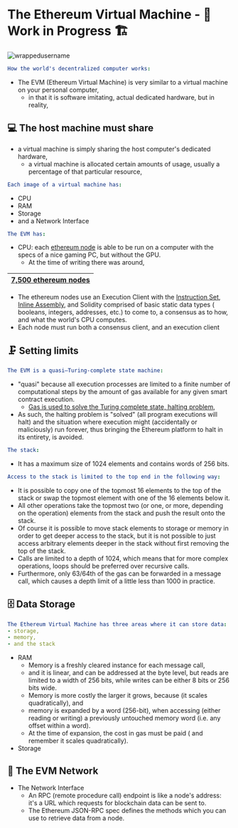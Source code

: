 # The Ethereum Virtual Machine - 🚧 Work in Progress 🏗

<p align="left"> <img src="https://komarev.com/ghpvc/?username=TheEthereumVirtualMachine&label=Repository%20views&color=0e75b6&style=flat" alt="wrappedusername" /> </p>

```yml
How the world's decentralized computer works:
```

- The EVM (Ethereum Virtual Machine) is very similar to a virtual machine on your personal computer,
  - in that it is software imitating, actual dedicated hardware, but in reality,
  
## 💻 The host machine must share  
  - a virtual machine is simply sharing the host computer's dedicated hardware,
    - a virtual machine is allocated certain amounts of usage, usually a percentage of that particular resource,
    
```yml
Each image of a virtual machine has:
```

- CPU
- RAM
- Storage
- and a Network Interface

```yml
The EVM has:
```

- CPU: each [ethereum node](https://etherscan.io/nodetracker) is able to be run on a computer with the specs of a nice gaming PC, but without the GPU.
  - At the time of writing there was around,
  
| [7,500 ethereum nodes](https://etherscan.io/nodetracker) | 
| :---: | 
  
  - The ethereum nodes use an Execution Client with the [Instruction Set](https://docs.soliditylang.org/en/latest/yul.html#opcodes), [Inline Assembly](https://docs.soliditylang.org/en/latest/assembly.html), and Solidity comprised of basic static data types ( booleans, integers, addresses, etc.) to come to, a consensus as to how, and what the world's CPU computes.
  - Each node must run both a consensus client, and an execution client

## 🗜 Setting limits

```yml
The EVM is a quasi–Turing-complete state machine: 
```
 
- "quasi" because all execution processes are limited to a finite number of computational steps by the amount of gas available for any given smart contract execution.
  - [Gas is used to solve the Turing complete state, halting problem](https://github.com/ethereumbook/ethereumbook/blob/develop/13evm.asciidoc),
- As such, the halting problem is "solved" (all program executions will halt) and the situation where execution might (accidentally or maliciously) run forever, thus bringing the Ethereum platform to halt in its entirety, is avoided.

```yml
The stack:
```
- It has a maximum size of 1024 elements and contains words of 256 bits.

```yml
Access to the stack is limited to the top end in the following way:
```
- It is possible to copy one of the topmost 16 elements to the top of the stack or swap the topmost element with one of the 16 elements below it.
- All other operations take the topmost two (or one, or more, depending on the operation) elements from the stack and push the result onto the stack.
- Of course it is possible to move stack elements to storage or memory in order to get deeper access to the stack, but it is not possible to just access arbitrary elements deeper in the stack without first removing the top of the stack.
- Calls are limited to a depth of 1024, which means that for more complex operations, loops should be preferred over recursive calls. 
- Furthermore, only 63/64th of the gas can be forwarded in a message call, which causes a depth limit of a little less than 1000 in practice.

## 🗄 Data Storage
  
```yml
The Ethereum Virtual Machine has three areas where it can store data: 
- storage, 
- memory, 
- and the stack
```

- RAM 
  - Memory is a freshly cleared instance for each message call,
  - and it is linear, and can be addressed at the byte level, but reads are limited to a width of 256 bits, while writes can be either 8 bits or 256 bits wide.
  - Memory is more costly the larger it grows, because (it scales quadratically), and
  - memory is expanded by a word (256-bit), when accessing (either reading or writing) a previously untouched memory word (i.e. any offset within a word).
  - At the time of expansion, the cost in gas must be paid ( and remember it scales quadratically).
- Storage

## 📡 The EVM Network 

- The Network Interface
  - An RPC (remote procedure call) endpoint is like a node's address: it's a URL which requests for blockchain data can be sent to. 
  - The Ethereum JSON-RPC spec defines the methods which you can use to retrieve data from a node.

